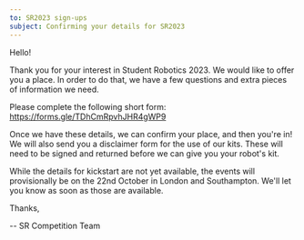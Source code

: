 ```yaml
---
to: SR2023 sign-ups
subject: Confirming your details for SR2023
---
```


Hello!

Thank you for your interest in Student Robotics 2023. We would like to offer you a place. In order to do that, we have a few questions and extra pieces of information we need.

Please complete the following short form: https://forms.gle/TDhCmRpvhJHR4gWP9

Once we have these details, we can confirm your place, and then you're in! We will also send you a disclaimer form for the use of our kits. These will need to be signed and returned before we can give you your robot's kit.

While the details for kickstart are not yet available, the events will provisionally be on the 22nd October in London and Southampton. We'll let you know as soon as those are available.

Thanks,

-- SR Competition Team
